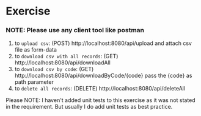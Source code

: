 # Exercise

### NOTE: Please use any client tool like postman

1. to `upload csv`: (POST) http://localhost:8080/api/upload and attach csv file as form-data
2. to `download csv with all records`: (GET) http://localhost:8080/api/downloadAll
3. to `download csv by code`: (GET) http://localhost:8080/api/downloadByCode/{code} pass the {code} as path parameter
4. to `delete all records`: (DELETE) http://localhost:8080/api/deleteAll

Please NOTE: I haven't added unit tests to this exercise as it was not stated in the requirement. But usually I do add unit tests as best practice.
